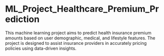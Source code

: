# ML_Project_Healthcare_Premium_Prediction
This machine learning project aims to predict health insurance premium amounts based on user demographic, medical, and lifestyle features. The project is designed to assist insurance providers in accurately pricing policies using data-driven insights.
